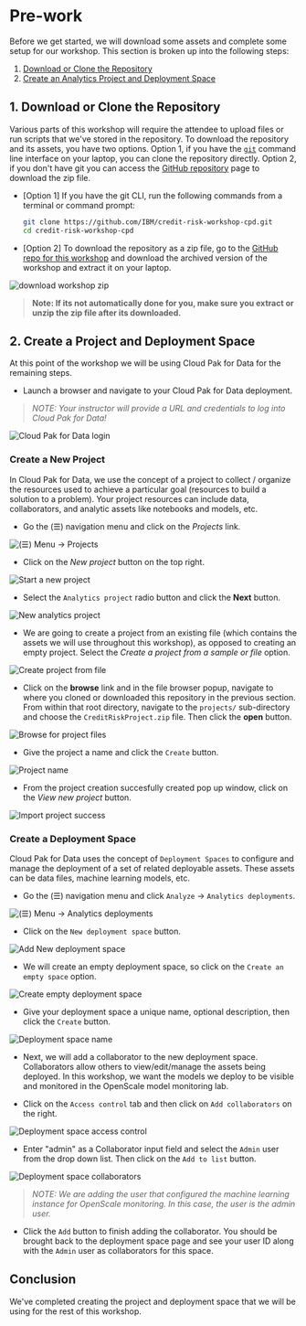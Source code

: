 # Pre-work

Before we get started, we will download some assets and complete some setup for our workshop. This section is broken up into the following steps:

1. [Download or Clone the Repository](#1-download-or-clone-the-repository)
1. [Create an Analytics Project and Deployment Space](#2-create-a-project-and-deployment-space)

## 1. Download or Clone the Repository

Various parts of this workshop will require the attendee to upload files or run scripts that we've stored in the repository. To download the repository and its assets, you have two options. Option 1, if you have the [`git`](https://git-scm.com) command line interface on your laptop, you can clone the repository directly. Option 2, if you don't have git you can access the [GitHub repository](https://github.com/IBM/credit-risk-workshop-cpd) page to download the zip file.

* [Option 1] If you have the git CLI, run the following commands from a terminal or command prompt:

   ```bash
   git clone https://github.com/IBM/credit-risk-workshop-cpd.git
   cd credit-risk-workshop-cpd
   ```

* [Option 2] To download the repository as a zip file, go to the [GitHub repo for this workshop](https://github.com/IBM/credit-risk-workshop-cpd) and download the archived version of the workshop and extract it on your laptop.

![download workshop zip](../.gitbook/assets/images/prework/github-zip-download.png)

> **Note: If its not automatically done for you, make sure you extract or unzip the zip file after its downloaded.**

## 2. Create a Project and Deployment Space

At this point of the workshop we will be using Cloud Pak for Data for the remaining steps.

* Launch a browser and navigate to your Cloud Pak for Data deployment.

> *NOTE: Your instructor will provide a URL and credentials to log into Cloud Pak for Data!*

![Cloud Pak for Data login](../.gitbook/assets/images/navigation/cpd-login.png)

### Create a New Project

In Cloud Pak for Data, we use the concept of a project to collect / organize the resources used to achieve a particular goal (resources to build a solution to a problem). Your project resources can include data, collaborators, and analytic assets like notebooks and models, etc.

* Go the (☰) navigation menu and click on the *Projects* link.

![(☰) Menu -> Projects](../.gitbook/assets/images/navigation/menu-projects.png)

* Click on the *New project* button on the top right.

![Start a new project](../.gitbook/assets/images/prework/new-project.png)

* Select the `Analytics project` radio button and click the **Next** button.

![New analytics project](../.gitbook/assets/images/prework/new-project-type.png)

* We are going to create a project from an existing file (which contains the assets we will use throughout this workshop), as opposed to creating an empty project. Select the _*Create a project from a sample or file*_ option.

![Create project from file](../.gitbook/assets/images/prework/new-project-from-file.png)

* Click on the **browse** link and in the file browser popup, navigate to where you cloned or downloaded this repository in the previous section. From within that root directory, navigate to the `projects/` sub-directory and choose the `CreditRiskProject.zip` file. Then click the **open** button.

![Browse for project files](../.gitbook/assets/images/prework/browse-project-zip.png)

* Give the project a name and click the `Create` button.

![Project name](../.gitbook/assets/images/prework/project-import-name.png)

* From the project creation succesfully created pop up window, click on the *View new project* button.

![Import project success](../.gitbook/assets/images/prework/project-import-success.png)

### Create a Deployment Space

Cloud Pak for Data uses the concept of `Deployment Spaces` to configure and manage the deployment of a set of related deployable assets. These assets can be data files, machine learning models, etc.

* Go the (☰) navigation menu and click `Analyze` -> `Analytics deployments`.

![(☰) Menu -> Analytics deployments](../.gitbook/assets/images/navigation/menu-analytics-deployments.png)

* Click on the `New deployment space` button.

![Add New deployment space](../.gitbook/assets/images/prework/new-deployment-space.png)

* We will create an empty deployment space, so click on the `Create an empty space` option.

![Create empty deployment space](../.gitbook/assets/images/prework/new-deployment-space-empty.png)

* Give your deployment space a unique name, optional description, then click the `Create` button.

![Deployment space name](../.gitbook/assets/images/prework/deployment-space-name.png)

* Next, we will add a collaborator to the new deployment space. Collaborators allow others to view/edit/manage the assets being deployed. In this workshop, we want the models we deploy to be visible and monitored in the OpenScale model monitoring lab.

* Click on the `Access control` tab and then click on `Add collaborators` on the right.

![Deployment space access control](../.gitbook/assets/images/prework/deployment-space-access-control.png)

* Enter "admin" as a Collaborator input field and select the `Admin` user from the drop down list. Then click on the `Add to list` button.

![Deployment space collaborators](../.gitbook/assets/images/prework/deployment-space-add-collaborator.png)

> *NOTE: We are adding the user that configured the machine learning instance for OpenScale monitoring. In this case, the user is the admin user.*

* Click the `Add` button to finish adding the collaborator. You should be brought back to the deployment space page and see your user ID along with the `Admin` user as collaborators for this space.

## Conclusion

We've completed creating the project and deployment space that we will be using for the rest of this workshop.
